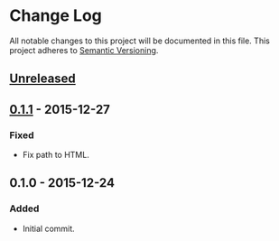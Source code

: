 # Change Log
All notable changes to this project will be documented in this file.
This project adheres to [Semantic Versioning](http://semver.org/).

## [Unreleased]

## [0.1.1] - 2015-12-27
### Fixed
- Fix path to HTML.

## 0.1.0 - 2015-12-24
### Added
- Initial commit.

[Unreleased]: https://github.com/exeto/gbp/compare/v0.1.1...HEAD
[0.1.1]: https://github.com/exeto/gbp/compare/v0.1.0...v0.1.1
